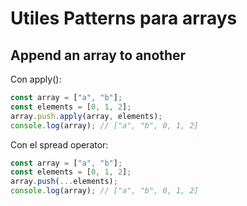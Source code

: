# Utiles Patterns para arrays

## Append an array to another

Con apply():

```javascript
const array = ["a", "b"];
const elements = [0, 1, 2];
array.push.apply(array, elements);
console.log(array); // ["a", "b", 0, 1, 2]
```

Con el spread operator:

```javascript
const array = ["a", "b"];
const elements = [0, 1, 2];
array.push(...elements);
console.log(array); // ["a", "b", 0, 1, 2]
```
